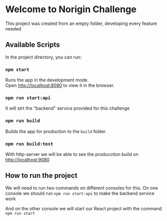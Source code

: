 # Welcome to Norigin Challenge

This project was created from an empty folder, developing every feature needed

## Available Scripts

In the project directory, you can run:

### `npm start`

Runs the app in the development mode.\
Open [http://localhost:8080](http://localhost:8080) to view it in the browser.

### `npm run start:api`

It will strt the "backend" service provided for this challenge

### `npm run build`

Builds the app for production to the `build` folder.

### `npm run build:test`

With http-server we will be able to see the producction build on [http://localhost:9080](http://localhost:9080)

## How to run the project

We will need to run two commands on different consoles for this. On one console we should run `npm run start:api` to make the backend service work

And on the other console we will start our React project with the command `npm run start`
